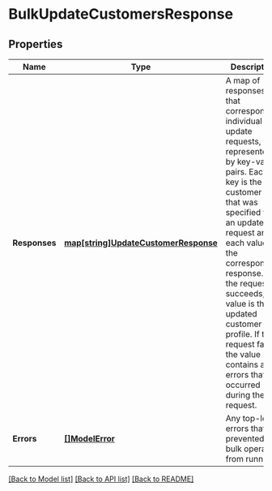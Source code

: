 # BulkUpdateCustomersResponse

## Properties
Name | Type | Description | Notes
------------ | ------------- | ------------- | -------------
**Responses** | [**map[string]UpdateCustomerResponse**](UpdateCustomerResponse.md) | A map of responses that correspond to individual update requests, represented by key-value pairs.  Each key is the customer ID that was specified for an update request and each value is the corresponding response. If the request succeeds, the value is the updated customer profile. If the request fails, the value contains any errors that occurred during the request. | [optional] [default to null]
**Errors** | [**[]ModelError**](Error.md) | Any top-level errors that prevented the bulk operation from running. | [optional] [default to null]

[[Back to Model list]](../README.md#documentation-for-models) [[Back to API list]](../README.md#documentation-for-api-endpoints) [[Back to README]](../README.md)

